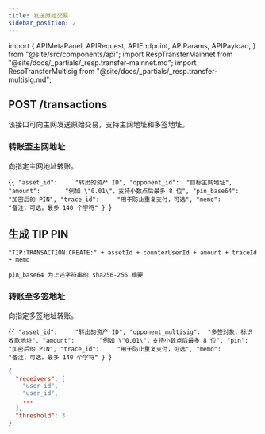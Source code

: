 ```yaml
---
title: 发送原始交易
sidebar_position: 2
---
```


import {
  APIMetaPanel,
  APIRequest,
  APIEndpoint,
  APIParams,
  APIPayload,
} from "@site/src/components/api";
import RespTransferMainnet from "@site/docs/_partials/_resp.transfer-mainnet.md";
import RespTransferMultisig from "@site/docs/_partials/_resp.transfer-multisig.md";

## POST /transactions

该接口可向主网发送原始交易，支持主网地址和多签地址。

### 转账至主网地址

向指定主网地址转账。

<APIEndpoint url="/transactions" />

<APIMetaPanel scope="Authorized" scopeNote="" />

<APIPayload>{`{
  "asset_id":     "转出的资产 ID",
  "opponent_id":  "目标主网地址",
  "amount":       "例如 \"0.01\"，支持小数点后最多 8 位",
  "pin_base64":   "加密后的 PIN",
  "trace_id":     "用于防止重复支付，可选",
  "memo":         "备注，可选，最多 140 个字符"
}
`}</APIPayload>

## 生成 TIP PIN

```
"TIP:TRANSACTION:CREATE:" + assetId + counterUserId + amount + traceId + memo

pin_base64 为上述字符串的 sha256-256 摘要
```

<APIRequest
  title="Transfer to Mainnet"
  method="POST"
  url='/transactions --data &apos;{"amount":"10","asset_id":"43d61dcd-e413-450d-80b8-101d5e903357","opponent_key":"XINDEhAA8ArWDJBF5fJQvrtKdZQ4X28KmkScm5FtwdJGx9CiB1Hjadk4baMLMRjsGY5L8QDbVKuC7jvep1m8k4zZN7BGvvXP","memo":"hello","pin":"F39IsJmUaZW03VMV/01lHyY2RCoZ7/X764akX+EmthIc4uVsWAWQTM/IxX5Z9C1y","trace_id":"7c67e8e8-b142-488b-80a3-61d4d29c90bf"}&apos;'
/>

<RespTransferMainnet />

### 转账至多签地址

向指定多签地址转账。

<APIEndpoint url="/transactions" />

<APIMetaPanel scope="Authorized" scopeNote="" />

<APIPayload>{`{
  "asset_id":     "转出的资产 ID",
  "opponent_multisig":  "多签对象，标识收款地址",
  "amount":       "例如 \"0.01\"，支持小数点后最多 8 位",
  "pin":          "加密后的 PIN",
  "trace_id":     "用于防止重复支付，可选",
  "memo":         "备注，可选，最多 140 个字符"
}
`}</APIPayload>

```json title="opponent_multisig"
{
  "receivers": [
    "user_id",
    "user_id",
    ...
  ],
  "threshold": 3
}
```

<APIRequest
  title="Transfer to Mainnet"
  method="POST"
  url='/transactions --data &apos;{"amount":"10","asset_id":"43d61dcd-e413-450d-80b8-101d5e903357","opponent_multisig":{"receivers": ["00c5a4ae-dcdc-48db-ab8e-a7eef69b441d","087e91ff-7169-451a-aaaa-5b3297411a4b","105f6e8b-d249-4b4d-9beb-e03cefaebc37"], "threshold": 2},"memo":"hello","pin":"F39IsJmUaZW03VMV/01lHyY2RCoZ7/X764akX+EmthIc4uVsWAWQTM/IxX5Z9C1y","trace_id":"7c67e8e8-b142-488b-80a3-61d4d29c90bf"}&apos;'
/>

<RespTransferMultisig />
